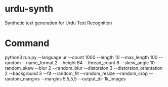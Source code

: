 # urdu-synth
Synthetic text generation for Urdu Text Recognition

# Command
python3 run.py --language ur --count 1000 --length 10 --max_length 100 --random --name_format 2 --height 64 --thread_count 8 --skew_angle 10 --random_skew --blur 2 --random_blur --distorsion 3 --distorsion_orientation 2 --background 3 --fit --random_fit --random_resize --random_crop --random_margins --margins 5,5,5,5 --output_dir 1k_images 